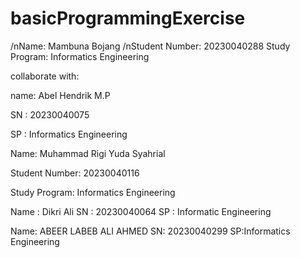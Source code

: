# basicProgrammingExercise
/nName: Mambuna Bojang
/nStudent Number: 20230040288
Study Program: Informatics Engineering

collaborate with: 

name: Abel Hendrik M.P

SN  : 20230040075

SP  : Informatics Engineering 

Name: Muhammad Rigi Yuda Syahrial

Student Number: 20230040116

Study Program: Informatics Engineering

Name : Dikri Ali
SN : 20230040064
SP : Informatic Engineering

Name: ABEER LABEB ALI AHMED
SN: 20230040299
SP:Informatics Engineering
